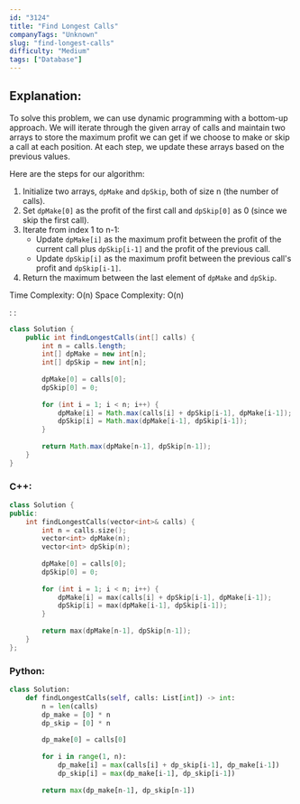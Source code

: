 ```yaml
---
id: "3124"
title: "Find Longest Calls"
companyTags: "Unknown"
slug: "find-longest-calls"
difficulty: "Medium"
tags: ["Database"]
---
```


## Explanation:
To solve this problem, we can use dynamic programming with a bottom-up approach. We will iterate through the given array of calls and maintain two arrays to store the maximum profit we can get if we choose to make or skip a call at each position. At each step, we update these arrays based on the previous values.

Here are the steps for our algorithm:
1. Initialize two arrays, `dpMake` and `dpSkip`, both of size n (the number of calls).
2. Set `dpMake[0]` as the profit of the first call and `dpSkip[0]` as 0 (since we skip the first call).
3. Iterate from index 1 to n-1:
   - Update `dpMake[i]` as the maximum profit between the profit of the current call plus `dpSkip[i-1]` and the profit of the previous call.
   - Update `dpSkip[i]` as the maximum profit between the previous call's profit and `dpSkip[i-1]`.
4. Return the maximum between the last element of `dpMake` and `dpSkip`.

Time Complexity: O(n)
Space Complexity: O(n)

:
:
```java
class Solution {
    public int findLongestCalls(int[] calls) {
        int n = calls.length;
        int[] dpMake = new int[n];
        int[] dpSkip = new int[n];
        
        dpMake[0] = calls[0];
        dpSkip[0] = 0;
        
        for (int i = 1; i < n; i++) {
            dpMake[i] = Math.max(calls[i] + dpSkip[i-1], dpMake[i-1]);
            dpSkip[i] = Math.max(dpMake[i-1], dpSkip[i-1]);
        }
        
        return Math.max(dpMake[n-1], dpSkip[n-1]);
    }
}
```

### C++:
```cpp
class Solution {
public:
    int findLongestCalls(vector<int>& calls) {
        int n = calls.size();
        vector<int> dpMake(n);
        vector<int> dpSkip(n);
        
        dpMake[0] = calls[0];
        dpSkip[0] = 0;
        
        for (int i = 1; i < n; i++) {
            dpMake[i] = max(calls[i] + dpSkip[i-1], dpMake[i-1]);
            dpSkip[i] = max(dpMake[i-1], dpSkip[i-1]);
        }
        
        return max(dpMake[n-1], dpSkip[n-1]);
    }
};
```

### Python:
```python
class Solution:
    def findLongestCalls(self, calls: List[int]) -> int:
        n = len(calls)
        dp_make = [0] * n
        dp_skip = [0] * n
        
        dp_make[0] = calls[0]
        
        for i in range(1, n):
            dp_make[i] = max(calls[i] + dp_skip[i-1], dp_make[i-1])
            dp_skip[i] = max(dp_make[i-1], dp_skip[i-1])
        
        return max(dp_make[n-1], dp_skip[n-1])
```